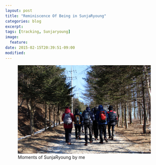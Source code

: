 ```yaml
---
layout: post
title: "Reminiscence Of Being in SunjaRyoung"
categories: blog
excerpt:
tags: [tracking, Sunjaryoung]
image:
  feature:
date: 2015-02-15T20:39:51-09:00
modified: 
---
```


<figure class="half">
	<img src="/images/20150215_sunjaryoung/IMG_4120.jpg" alt="image">
	<figcaption>Moments of SunjaRyoung by me</figcaption>
</figure>


